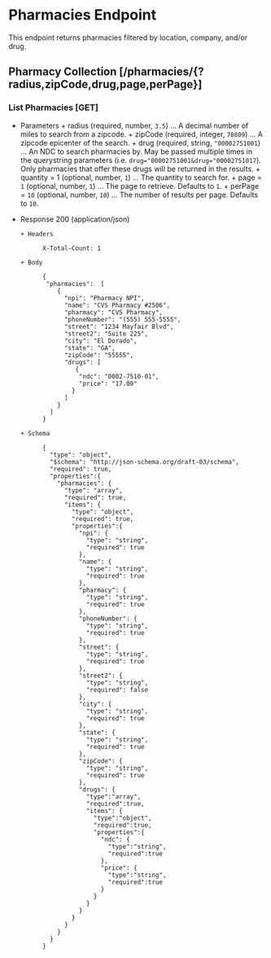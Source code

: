 # Pharmacies Endpoint

This endpoint returns pharmacies filtered by location, company, and/or drug.

## Pharmacy Collection [/pharmacies/{?radius,zipCode,drug,page,perPage}]

### List Pharmacies [GET]

+ Parameters
      + radius (required, number, `3.5`) ... A decimal number of miles to search from a zipcode.
      + zipCode (required, integer, `70809`) ... A zipcode epicenter of the search.
      + drug (required, string, `"00002751001`) ... An NDC to search pharmacies by. May be passed multiple times in the querystring parameters (i.e. `drug="00002751001&drug="00002751017`). Only pharmacies that offer these drugs will be returned in the results.
      + quantity = 1 (optional, number, `1`) ... The quantity to search for.
      + page = `1` (optional, number, `1`) ... The page to retrieve. Defaults to `1`.
      + perPage = `10` (optional, number, `10`) ... The number of results per page. Defaults to `10`.

+ Response 200 (application/json)

      + Headers

            X-Total-Count: 1

      + Body

            {
             "pharmacies":  [
                {
                  "npi": "Pharmacy NPI",
                  "name": "CVS Pharmacy #2506",
                  "pharmacy": "CVS Pharmacy",
                  "phoneNumber": "(555) 555-5555",
                  "street": "1234 Mayfair Blvd",
                  "street2": "Suite 225",
                  "city": "El Dorado",
                  "state": "GA",
                  "zipCode": "55555",
                  "drugs": [
                     {
                      "ndc": "0002-7510-01",
                      "price": "17.00"
                    }
                  ]
                }
              ]
            }

      + Schema

            {
              "type": "object",
              "$schema": "http://json-schema.org/draft-03/schema",
              "required": true,
              "properties":{
                "pharmacies": {
                  "type": "array",
                  "required": true,
                  "items": {
                    "type": "object",
                    "required": true,
                    "properties":{
                      "npi": {
                        "type": "string",
                        "required": true
                      },
                      "name": {
                        "type": "string",
                        "required": true
                      },
                      "pharmacy": {
                        "type": "string",
                        "required": true
                      },
                      "phoneNumber": {
                        "type": "string",
                        "required": true
                      },
                      "street": {
                        "type": "string",
                        "required": true
                      },
                      "street2": {
                        "type": "string",
                        "required": false
                      },
                      "city": {
                        "type": "string",
                        "required": true
                      },
                      "state": {
                        "type": "string",
                        "required": true
                      },
                      "zipCode": {
                        "type": "string",
                        "required": true
                      },
                      "drugs": {
                        "type":"array",
                        "required":true,
                        "items": {
                          "type":"object",
                          "required":true,
                          "properties":{
                            "ndc": {
                              "type":"string",
                              "required":true
                            },
                            "price": {
                              "type":"string",
                              "required":true
                            }
                          }
                        }
                      }
                    }
                  }
                }
              }
            }
